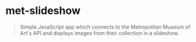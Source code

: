 # met-slideshow

>Simple JavaScript app which connects to the Metropolitan Museum of Art's API and displays images from their collection in a slideshow.
